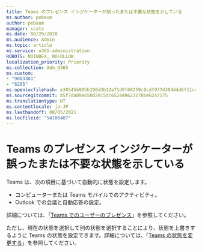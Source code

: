 ```yaml
---
title: Teams のプレゼンス インジケーターが誤ったまたは不要な状態を示している
ms.author: pebaum
author: pebaum
manager: scotv
ms.date: 08/20/2020
ms.audience: Admin
ms.topic: article
ms.service: o365-administration
ROBOTS: NOINDEX, NOFOLLOW
localization_priority: Priority
ms.collection: Adm_O365
ms.custom:
- "9003301"
- "6205"
ms.openlocfilehash: e30545b995b198d3b12a71d0f68259c9cdf977d304d4d6f11ce360f53daf1fae
ms.sourcegitcommit: b5f7da89a650d2915dc652449623c78be6247175
ms.translationtype: HT
ms.contentlocale: ja-JP
ms.lasthandoff: 08/05/2021
ms.locfileid: "54106487"
---
```

# <a name="teams-presence-indicator-shows-incorrect-or-unwanted-status"></a>Teams のプレゼンス インジケーターが誤ったまたは不要な状態を示している

Teams は、次の項目に基づいて自動的に状態を設定します。

- コンピューターまたは Teams モバイルでのアクティビティ。
- Outlook での会議と自動応答の設定。

詳細については、「[Teams でのユーザーのプレゼンス](https://docs.microsoft.com/microsoftteams/presence-admins)」を参照してください。  

ただし、現在の状態を選択して別の状態を選択することにより、状態を上書きするように Teams の状態を設定できます。詳細については、「[Teams の状態を変更する](https://support.microsoft.com/office/change-your-status-in-teams-ce36ed14-6bc9-4775-a33e-6629ba4ff78e)」を参照してください。